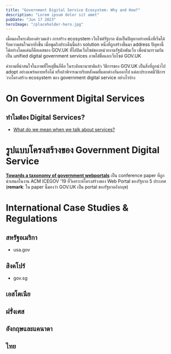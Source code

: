 ```yaml
---
title: "Government Digital Service Ecosystem: Why and How?"
description: "Lorem ipsum dolor sit amet"
pubDate: "Jun 17 2023"
heroImage: "/placeholder-hero.jpg"
---
```

เมื่อมองในระดับองค์รวมแล้ว การสร้าง ecosystem เว็บไซต์รัฐบาล นับเป็นปัญหาอย่างหนึ่งที่เริ่มได้รับความสนใจมากยิ่งขึ้น เมื่อพูดถึงประเด็นนี้แล้ว solution หนึ่งที่ถูกสร้างขึ้นมา address ปัญหานี้ได้อย่างโดดเด่นก็คือเคสของ GOV.UK ที่ไล่ปิดเว็บไซต์ของหน่วยงานรัฐนับพันเว็บ เพื่อนำมารวมกันเป็น unified digital government services ภาพใต้ชื่อและเว็บไซต์ GOV.UK

คำถามที่น่าสนใจในภาพที่ใหญ่ขึ้นก็คือ ในระดับนานาชาติแล้ว วิธีการของ GOV.UK เป็นสิ่งที่ถูกนำไป adopt อย่างแพร่หลายหรือไม่ หรือถ้าพิจารณาบริบทสังคมที่แตกต่างกันออกไป แต่ละประเทศมีวิธีการวางโครงสร้าง ecosystem ของ government digital service อย่างไรบ้าง

# On Government Digital Services
## ทำไมต้อง Digital Services?
- [What do we mean when we talk about services?](https://gds.blog.GOV.UK/2018/04/04/what-do-we-mean-when-we-talk-about-services/)

# รูปแบบโครงสร้างของ Government Digital Service
[**Towards a taxonomy of government webportals**](https://doi.org/10.1145/3326365.3326368) เป็น conference paper ที่ถูกนำเสนอในงาน ACM ICEGOV '19 ที่วิเคราะห์โครงสร้างของ Web Portal ของรัฐบาล 5 ประเทศ (**remark**: ใน paper นี้มองว่า GOV.UK เป็น portal ของรัฐบาลอังกฤษ)

# International Case Studies & Regulations
## สหรัฐอเมริกา
- usa.gov

## สิงคโปร์
- gov.sg

## เอสโตเนีย

## ฝรั่งเศส

## อังกฤษและแคนาดา 

## ไทย